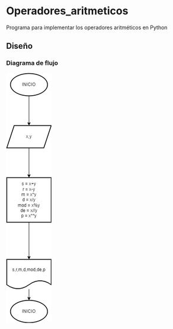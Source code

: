 # Operadores_aritmeticos
Programa para implementar los operadores aritméticos en Python

## Diseño

### Diagrama de flujo

![Diagrama de flujo](diagrama.png "Diagrama de flujo")